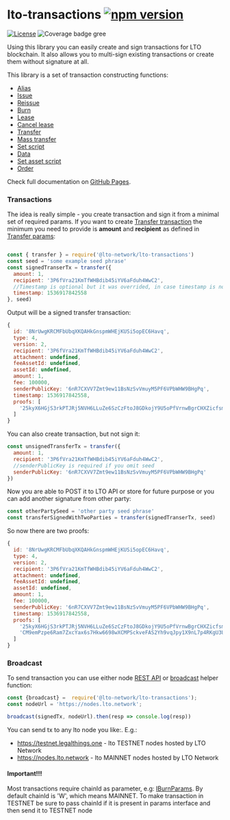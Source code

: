 # lto-transactions  [![npm version](https://badge.fury.io/js/%40lto-network%2Flto-transactions.svg)](https://badge.fury.io/js/%40lto-network%2Flto-transactions)

[![License][license-image]][license-url] ![Coverage badge gree][coverage-badge-green]

[license-url]: https://opensource.org/licenses/MIT
[license-image]: https://img.shields.io/npm/l/make-coverage-badge.svg
[coverage-badge-green]:https://img.shields.io/badge/Coverage-98.77%25-brightgreen.svg

Using this library you can easily create and sign transactions for LTO blockchain.
It also allows you to multi-sign existing transactions or create them without signature at all.

This library is a set of transaction constructing functions:
* [Alias](https://legalthings.github.io/lto-transactions/globals.html#alias)
* [Issue](https://legalthings.github.io/lto-transactions/globals.html#issue)
* [Reissue](https://legalthings.github.io/lto-transactions/globals.html#reissue)
* [Burn](https://legalthings.github.io/lto-transactions/globals.html#burn)
* [Lease](https://legalthings.github.io/lto-transactions/globals.html#lease)
* [Cancel lease](https://legalthings.github.io/lto-transactions/globals.html#cancellease)
* [Transfer](https://legalthings.github.io/lto-transactions/globals.html#transfer)
* [Mass transfer](https://legalthings.github.io/lto-transactions/globals.html#masstransfer)
* [Set script](https://legalthings.github.io/lto-transactions/globals.html#setscript)
* [Data](https://legalthings.github.io/lto-transactions/globals.html#data)
* [Set asset script](https://legalthings.github.io/lto-transactions/globals.html#setassetscript)
* [Order](https://legalthings.github.io/lto-transactions/globals.html#order)

Check full documentation on [GitHub Pages](https://legalthings.github.io/lto-transactions/index.html).

### Transactions

The idea is really simple - you create transaction and sign it from a minimal set of required params.
If you want to create [Transfer transaction](https://legalthings.github.io/lto-transactions/interfaces/itransfertransaction.html) the minimum you need to provide is **amount** and **recipient** as defined in [Transfer params](https://legalthings.github.io/lto-transactions/interfaces/itransferparams.html):
```js

const { transfer } = require('@lto-network/lto-transactions')
const seed = 'some example seed phrase'
const signedTranserTx = transfer({ 
  amount: 1,
  recipient: '3P6fVra21KmTfWHBdib45iYV6aFduh4WwC2',
  //Timestamp is optional but it was overrided, in case timestamp is not provided it will fallback to Date.now(). You can set any oftional params yourself. go check full docs
  timestamp: 1536917842558 
}, seed)
```

Output will be a signed transfer transaction:
```js
{
  id: '8NrUwgKRCMFbUbqXKQAHkGnspmWHEjKUSi5opEC6Havq',
  type: 4,
  version: 2,
  recipient: '3P6fVra21KmTfWHBdib45iYV6aFduh4WwC2',
  attachment: undefined,
  feeAssetId: undefined,
  assetId: undefined,
  amount: 1,
  fee: 100000,
  senderPublicKey: '6nR7CXVV7Zmt9ew11BsNzSvVmuyM5PF6VPbWHW9BHgPq',
  timestamp: 1536917842558,
  proofs: [
    '25kyX6HGjS3rkPTJRj5NVH6LLuZe6SzCzFtoJ8GDkojY9U5oPfVrnwBgrCHXZicfsmLthPUjTrfT9TQL2ciYrPGE'
  ]
}
```

You can also create transaction, but not sign it:
```javascript
const unsignedTransferTx = transfer({ 
  amount: 1,
  recipient: '3P6fVra21KmTfWHBdib45iYV6aFduh4WwC2',
  //senderPublicKey is required if you omit seed
  senderPublicKey: '6nR7CXVV7Zmt9ew11BsNzSvVmuyM5PF6VPbWHW9BHgPq' 
})
```

Now you are able to POST it to LTO API or store for future purpose or you can add another signature from other party:
```js
const otherPartySeed = 'other party seed phrase'
const transferSignedWithTwoParties = transfer(signedTranserTx, seed)
```

So now there are two proofs:
```js
{
  id: '8NrUwgKRCMFbUbqXKQAHkGnspmWHEjKUSi5opEC6Havq',
  type: 4,
  version: 2,
  recipient: '3P6fVra21KmTfWHBdib45iYV6aFduh4WwC2',
  attachment: undefined,
  feeAssetId: undefined,
  assetId: undefined,
  amount: 1,
  fee: 100000,
  senderPublicKey: '6nR7CXVV7Zmt9ew11BsNzSvVmuyM5PF6VPbWHW9BHgPq',
  timestamp: 1536917842558,
  proofs: [
    '25kyX6HGjS3rkPTJRj5NVH6LLuZe6SzCzFtoJ8GDkojY9U5oPfVrnwBgrCHXZicfsmLthPUjTrfT9TQL2ciYrPGE',
    'CM9emPzpe6Ram7ZxcYax6s7Hkw6698wXCMPSckveFAS2Yh9vqJpy1X9nL7p4RKgU3UEa8c9RGXfUK6mFFq4dL9z'
  ]
}
```

### Broadcast
To send transaction you can use either node [REST API](https://nodes.lto.network/api-docs/index.html#!/transactions/broadcast) or [broadcast](https://legalthings.github.io/lto-transactions/globals.html#broadcast) helper function:
```javascript
const {broadcast} =  require('@lto-network/lto-transactions');
const nodeUrl = 'https://nodes.lto.network';

broadcast(signedTx, nodeUrl).then(resp => console.log(resp))
```
You can send tx to any lto node you like:. E.g.:
* https://testnet.legalthings.one - lto TESTNET nodes hosted by LTO Network
* https://nodes.lto.network - lto MAINNET nodes hosted by LTO Network
#### Important!!!
Most transactions require chainId as parameter, e.g: [IBurnParams](https://legalthings.github.io/lto-transactions/interfaces/iburnparams.html). By default chainId is 'W', which means MAINNET. To make transaction in TESTNET be sure to pass chainId if it is present in params interface and then send it to TESTNET node

